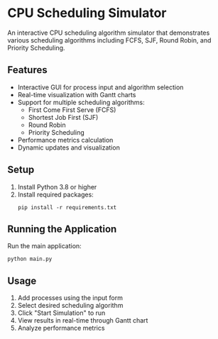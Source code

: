 # CPU Scheduling Simulator

An interactive CPU scheduling algorithm simulator that demonstrates various scheduling algorithms including FCFS, SJF, Round Robin, and Priority Scheduling.

## Features

- Interactive GUI for process input and algorithm selection
- Real-time visualization with Gantt charts
- Support for multiple scheduling algorithms:
  - First Come First Serve (FCFS)
  - Shortest Job First (SJF)
  - Round Robin
  - Priority Scheduling
- Performance metrics calculation
- Dynamic updates and visualization

## Setup

1. Install Python 3.8 or higher
2. Install required packages:
   ```
   pip install -r requirements.txt
   ```

## Running the Application

Run the main application:
```
python main.py
```

## Usage

1. Add processes using the input form
2. Select desired scheduling algorithm
3. Click "Start Simulation" to run
4. View results in real-time through Gantt chart
5. Analyze performance metrics
